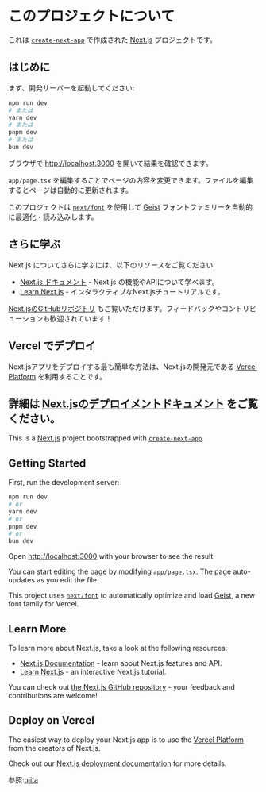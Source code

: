 # このプロジェクトについて

これは [`create-next-app`](https://nextjs.org/docs/app/api-reference/cli/create-next-app) で作成された [Next.js](https://nextjs.org) プロジェクトです。

## はじめに

まず、開発サーバーを起動してください:

```bash
npm run dev
# または
yarn dev
# または
pnpm dev
# または
bun dev
```

ブラウザで [http://localhost:3000](http://localhost:3000) を開いて結果を確認できます。

`app/page.tsx` を編集することでページの内容を変更できます。ファイルを編集するとページは自動的に更新されます。

このプロジェクトは [`next/font`](https://nextjs.org/docs/app/building-your-application/optimizing/fonts) を使用して [Geist](https://vercel.com/font) フォントファミリーを自動的に最適化・読み込みします。

## さらに学ぶ

Next.js についてさらに学ぶには、以下のリソースをご覧ください:

- [Next.js ドキュメント](https://nextjs.org/docs) - Next.js の機能やAPIについて学べます。
- [Learn Next.js](https://nextjs.org/learn) - インタラクティブなNext.jsチュートリアルです。

[Next.jsのGitHubリポジトリ](https://github.com/vercel/next.js) もご覧いただけます。フィードバックやコントリビューションも歓迎されています！

## Vercel でデプロイ

Next.jsアプリをデプロイする最も簡単な方法は、Next.jsの開発元である [Vercel Platform](https://vercel.com/new?utm_medium=default-template&filter=next.js&utm_source=create-next-app&utm_campaign=create-next-app-readme) を利用することです。

詳細は [Next.jsのデプロイメントドキュメント](https://nextjs.org/docs/app/building-your-application/deploying) をご覧ください。
-------------------------------------------------------------------------------------------------
This is a [Next.js](https://nextjs.org) project bootstrapped with [`create-next-app`](https://nextjs.org/docs/app/api-reference/cli/create-next-app).

## Getting Started

First, run the development server:

```bash
npm run dev
# or
yarn dev
# or
pnpm dev
# or
bun dev
```

Open [http://localhost:3000](http://localhost:3000) with your browser to see the result.

You can start editing the page by modifying `app/page.tsx`. The page auto-updates as you edit the file.

This project uses [`next/font`](https://nextjs.org/docs/app/building-your-application/optimizing/fonts) to automatically optimize and load [Geist](https://vercel.com/font), a new font family for Vercel.

## Learn More

To learn more about Next.js, take a look at the following resources:

- [Next.js Documentation](https://nextjs.org/docs) - learn about Next.js features and API.
- [Learn Next.js](https://nextjs.org/learn) - an interactive Next.js tutorial.

You can check out [the Next.js GitHub repository](https://github.com/vercel/next.js) - your feedback and contributions are welcome!

## Deploy on Vercel

The easiest way to deploy your Next.js app is to use the [Vercel Platform](https://vercel.com/new?utm_medium=default-template&filter=next.js&utm_source=create-next-app&utm_campaign=create-next-app-readme) from the creators of Next.js.

Check out our [Next.js deployment documentation](https://nextjs.org/docs/app/building-your-application/deploying) for more details.

参照:[qiita](https://qiita.com/minimumskills/items/a044d4abafb72c3e1681)